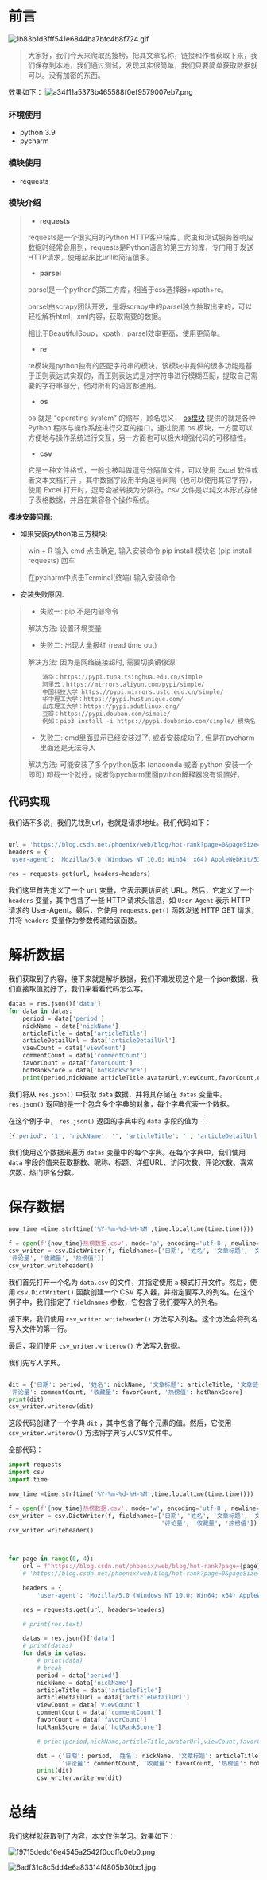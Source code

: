 # 前言

![1b83b1d3fff541e6844ba7bfc4b8f724.gif](https://img-blog.csdnimg.cn/1b83b1d3fff541e6844ba7bfc4b8f724.gif)

> 大家好，我们今天来爬取热搜榜，把其文章名称，链接和作者获取下来，我们保存到本地，我们通过测试，发现其实很简单，我们只要简单获取数据就可以。没有加密的东西。

效果如下： ![a34f11a5373b465588f0ef9579007eb7.png](https://img-blog.csdnimg.cn/a34f11a5373b465588f0ef9579007eb7.png)

### **环境使用**

- python 3.9
- pycharm

### **模块使用**

- requests

### **模块介绍**

> - **requests**
> 
> requests是一个很实用的Python HTTP客户端库，爬虫和测试服务器响应数据时经常会用到，requests是Python语言的第三方的库，专门用于发送HTTP请求，使用起来比urllib简洁很多。
> 
> - **parsel**
> 
> parsel是一个python的第三方库，相当于css选择器+xpath+re。
> 
> parsel由scrapy团队开发，是将scrapy中的parsel独立抽取出来的，可以轻松解析html，xml内容，获取需要的数据。
> 
> 相比于BeautifulSoup，xpath，parsel效率更高，使用更简单。
> 
> - **re**
> 
> re模块是python独有的匹配字符串的模块，该模块中提供的很多功能是基于正则表达式实现的，而正则表达式是对字符串进行模糊匹配，提取自己需要的字符串部分，他对所有的语言都通用。
> 
> - **os**
> 
> os 就是 “operating system” 的缩写，顾名思义， [os模块](https://so.csdn.net/so/search?q=os%E6%A8%A1%E5%9D%97&spm=1001.2101.3001.7020 "os模块") 提供的就是各种 Python 程序与操作系统进行交互的接口。通过使用 os 模块，一方面可以方便地与操作系统进行交互，另一方面也可以极大增强代码的可移植性。
> 
> - **csv**
> 
> 它是一种文件格式，一般也被叫做逗号分隔值文件，可以使用 Excel 软件或者文本文档打开 。其中数据字段用半角逗号间隔（也可以使用其它字符），使用 Excel 打开时，逗号会被转换为分隔符。csv 文件是以纯文本形式存储了表格数据，并且在兼容各个操作系统。

**模块安装问题:**

- 如果安装python第三方模块:

> win + R 输入 cmd 点击确定, 输入安装命令 pip install 模块名 \(pip install requests\) 回车
> 
> 在pycharm中点击Terminal\(终端\) 输入安装命令

- 安装失败原因:

> - 失败一: pip 不是内部命令
> 
> 解决方法: 设置环境变量
> 
> - 失败二: 出现大量报红 \(read time out\)
> 
> 解决方法: 因为是网络链接超时, 需要切换镜像源
> 
> ```python
>     清华：https://pypi.tuna.tsinghua.edu.cn/simple
>     阿里云：https://mirrors.aliyun.com/pypi/simple/
>     中国科技大学 https://pypi.mirrors.ustc.edu.cn/simple/
>     华中理工大学：https://pypi.hustunique.com/
>     山东理工大学：https://pypi.sdutlinux.org/
>     豆瓣：https://pypi.douban.com/simple/
>     例如：pip3 install -i https://pypi.doubanio.com/simple/ 模块名
> ```
> 
> - 失败三: cmd里面显示已经安装过了, 或者安装成功了, 但是在pycharm里面还是无法导入
> 
> 解决方法: 可能安装了多个python版本 \(anaconda 或者 python 安装一个即可\) 卸载一个就好，或者你pycharm里面python解释器没有设置好。

## 代码实现

我们话不多说，我们先找到url，也就是请求地址。我们代码如下：

```python

url = 'https://blog.csdn.net/phoenix/web/blog/hot-rank?page=0&pageSize=25&type=' 
headers = {  
'user-agent': 'Mozilla/5.0 (Windows NT 10.0; Win64; x64) AppleWebKit/537.36 (KHTML, like Gecko) Chrome/111.0.0.0 Safari/537.36'}  
  
res = requests.get(url, headers=headers)

```

我们这里首先定义了一个 `url` 变量，它表示要访问的 URL。然后，它定义了一个 `headers` 变量，其中包含了一些 HTTP 请求头信息，如 `User-Agent` 表示 HTTP 请求的 User-Agent。最后，它使用 `requests.get()` 函数发送 HTTP GET 请求，并将 `headers` 变量作为参数传递给该函数。

# 解析数据

我们获取到了内容，接下来就是解析数据，我们不难发现这个是一个json数据，我们直接取值就好了，我们来看看代码怎么写。

```python
datas = res.json()['data']   
for data in datas:    
    period = data['period']  
    nickName = data['nickName']  
    articleTitle = data['articleTitle']  
    articleDetailUrl = data['articleDetailUrl']  
    viewCount = data['viewCount']  
    commentCount = data['commentCount']  
    favorCount = data['favorCount']  
    hotRankScore = data['hotRankScore']
    print(period,nickName,articleTitle,avatarUrl,viewCount,favorCount,commentCount,hotRankScore)
```

我们将从 `res.json()` 中获取 `data` 数据，并将其存储在 `datas` 变量中。 `res.json()` 返回的是一个包含多个字典的对象，每个字典代表一个数据。

在这个例子中， `res.json()` 返回的字典中的 `data` 字段的值为 ：

```python
[{'period': '1', 'nickName': '', 'articleTitle': '', 'articleDetailUrl': '', 'viewCount': '', 'commentCount': '', 'favorCount': '', 'hotRankScore': '0.08536632385314886', 'avatarUrl': 'null', 'viewCount': '0', 'favorCount': '0', 'commentCount': '0', 'hotRankScore': '0.08536633735229816'}]
```

我们使用这个数据来遍历 `datas` 变量中的每个字典。在每个字典中，我们使用 `data` 字段的值来获取期数、昵称、标题、详细URL、访问次数、评论次数、喜欢次数、热门排名分数。

# 保存数据

```python
now_time =time.strftime('%Y-%m-%d-%H-%M',time.localtime(time.time()))  
  
f = open(f'{now_time}热榜数据.csv', mode='a', encoding='utf-8', newline='')  
csv_writer = csv.DictWriter(f, fieldnames=['日期', '姓名', '文章标题', '文章链接', '浏览量',  
'评论量', '收藏量', '热榜值'])  
csv_writer.writeheader()

```

我们首先打开一个名为 `data.csv` 的文件，并指定使用 `a` 模式打开文件。然后，使用 `csv.DictWriter()` 函数创建一个 CSV 写入器，并指定要写入的列名。在这个例子中，我们指定了 `fieldnames` 参数，它包含了我们要写入的列名。

接下来，我们使用 `csv_writer.writeheader()` 方法写入列名。这个方法会将列名写入文件的第一行。

最后，我们使用 `csv_writer.writerow()` 方法写入数据。

我们先写入字典。

```python

dit = {'日期': period, '姓名': nickName, '文章标题': articleTitle, '文章链接': articleDetailUrl, '浏览量': viewCount,  
'评论量': commentCount, '收藏量': favorCount, '热榜值': hotRankScore}  
print(dit)  
csv_writer.writerow(dit)

```

这段代码创建了一个字典 `dit` ，其中包含了每个元素的值。然后，它使用 `csv_writer.writerow()` 方法将字典写入CSV文件中。

全部代码：

```python
import requests
import csv
import time

now_time =time.strftime('%Y-%m-%d-%H-%M',time.localtime(time.time()))

f = open(f'{now_time}热榜数据.csv', mode='w', encoding='utf-8', newline='')
csv_writer = csv.DictWriter(f, fieldnames=['日期', '姓名', '文章标题', '文章链接', '浏览量',
                                           '评论量', '收藏量', '热榜值'])
csv_writer.writeheader()



for page in range(0, 4):
    url = f'https://blog.csdn.net/phoenix/web/blog/hot-rank?page={page}&pageSize=25&type='
    # 'https://blog.csdn.net/phoenix/web/blog/hot-rank?page=0&pageSize=25&type='

    headers = {
        'user-agent': 'Mozilla/5.0 (Windows NT 10.0; Win64; x64) AppleWebKit/537.36 (KHTML, like Gecko) Chrome/111.0.0.0 Safari/537.36'}

    res = requests.get(url, headers=headers)

    # print(res.text)

    datas = res.json()['data']
    # print(datas)
    for data in datas:
        # print(data)
        # break
        period = data['period']
        nickName = data['nickName']
        articleTitle = data['articleTitle']
        articleDetailUrl = data['articleDetailUrl']
        viewCount = data['viewCount']
        commentCount = data['commentCount']
        favorCount = data['favorCount']
        hotRankScore = data['hotRankScore']

        # print(period,nickName,articleTitle,avatarUrl,viewCount,favorCount,commentCount,hotRankScore)

        dit = {'日期': period, '姓名': nickName, '文章标题': articleTitle, '文章链接': articleDetailUrl, '浏览量': viewCount,
               '评论量': commentCount, '收藏量': favorCount, '热榜值': hotRankScore}
        print(dit)
        csv_writer.writerow(dit)

```

# 总结

我们这样就获取到了内容，本文仅供学习。效果如下：

![f9715dedc16e4545a2542f0cdffc0eb0.png](https://img-blog.csdnimg.cn/f9715dedc16e4545a2542f0cdffc0eb0.png)

![6adf31c8c5dd4e6a83314f4805b30bc1.jpg](https://img-blog.csdnimg.cn/6adf31c8c5dd4e6a83314f4805b30bc1.jpg)